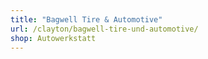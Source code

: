 ```yaml
---
title: "Bagwell Tire & Automotive"
url: /clayton/bagwell-tire-und-automotive/
shop: Autowerkstatt
---
```


